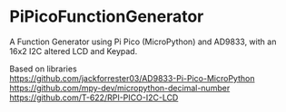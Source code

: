 # PiPicoFunctionGenerator
A Function Generator using Pi Pico (MicroPython) and AD9833, with an 16x2 I2C altered LCD and Keypad.

Based on libraries   
https://github.com/jackforrester03/AD9833-Pi-Pico-MicroPython  
https://github.com/mpy-dev/micropython-decimal-number  
https://github.com/T-622/RPI-PICO-I2C-LCD  
